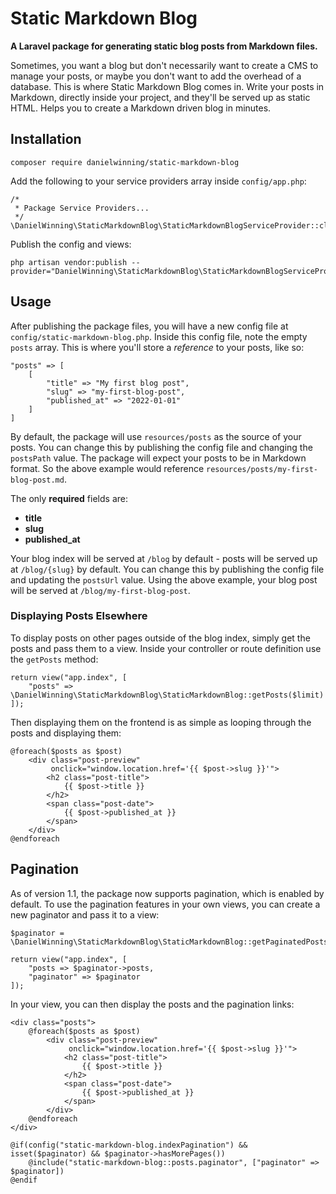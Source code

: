 # Static Markdown Blog

**A Laravel package for generating static blog posts from Markdown files.**

Sometimes, you want a blog but don't necessarily want to create a CMS to manage your posts, or maybe you don't want to
add the overhead of a database. This is where Static Markdown Blog comes in. Write your posts in Markdown, directly 
inside your project, and they'll be served up as static HTML. Helps you to create a Markdown driven blog in minutes.

## Installation
```
composer require danielwinning/static-markdown-blog
```

Add the following to your service providers array inside `config/app.php`:
```
/*
 * Package Service Providers...
 */
\DanielWinning\StaticMarkdownBlog\StaticMarkdownBlogServiceProvider::class
```

Publish the config and views:
```
php artisan vendor:publish --provider="DanielWinning\StaticMarkdownBlog\StaticMarkdownBlogServiceProvider"
```

## Usage

After publishing the package files, you will have a new config file at `config/static-markdown-blog.php`. Inside this 
config file, note the empty `posts` array. This is where you'll store a *reference* to your posts, like so:

```
"posts" => [
    [
        "title" => "My first blog post",
        "slug" => "my-first-blog-post",
        "published_at" => "2022-01-01"
    ]
]
```

By default, the package will use `resources/posts` as the source of your posts. You can change this by publishing the
config file and changing the `postsPath` value. The package will expect your posts to be in Markdown format. So the above
example would reference `resources/posts/my-first-blog-post.md`.

The only **required** fields are:

- **title**
- **slug**
- **published_at**

Your blog index will be served at `/blog` by default - posts will be served up at `/blog/{slug}` by default. You can 
change this by publishing the config file and updating the `postsUrl` value. Using the above example, your blog post
will be served at `/blog/my-first-blog-post`.

### Displaying Posts Elsewhere

To display posts on other pages outside of the blog index, simply get the posts and pass them to a view. Inside 
your controller or route definition use the `getPosts` method:

```
return view("app.index", [
    "posts" => \DanielWinning\StaticMarkdownBlog\StaticMarkdownBlog::getPosts($limit)
]);
```

Then displaying them on the frontend is as simple as looping through the posts and displaying them:
```
@foreach($posts as $post)
    <div class="post-preview" 
         onclick="window.location.href='{{ $post->slug }}'">
        <h2 class="post-title">
            {{ $post->title }}
        </h2>
        <span class="post-date">
            {{ $post->published_at }}
        </span>
    </div>
@endforeach
```

## Pagination

As of version 1.1, the package now supports pagination, which is enabled by default. To use the pagination features in 
your own views, you can create a new paginator and pass it to a view:

```
$paginator = \DanielWinning\StaticMarkdownBlog\StaticMarkdownBlog::getPaginatedPosts($limit);

return view("app.index", [
    "posts => $paginator->posts,
    "paginator" => $paginator
]);
```

In your view, you can then display the posts and the pagination links:
```
<div class="posts">
    @foreach($posts as $post)
        <div class="post-preview" 
             onclick="window.location.href='{{ $post->slug }}'">
            <h2 class="post-title">
                {{ $post->title }}
            </h2>
            <span class="post-date">
                {{ $post->published_at }}
            </span>
        </div>
    @endforeach
</div>

@if(config("static-markdown-blog.indexPagination") && isset($paginator) && $paginator->hasMorePages())
    @include("static-markdown-blog::posts.paginator", ["paginator" => $paginator])
@endif
```
